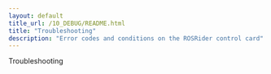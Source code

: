 ```yaml
---
layout: default
title_url: /10_DEBUG/README.html
title: "Troubleshooting"
description: "Error codes and conditions on the ROSRider control card"
---
```


Troubleshooting
